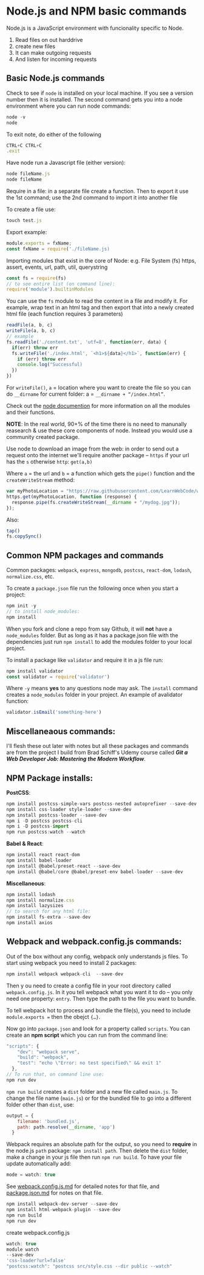# Node.js and NPM basic commands

Node.js is a JavaScript environment with funcionality specific to Node.

1. Read files on out harddrive
1. create new files
1. It can make outgoing requests
1. And listen for incoming requests

## Basic Node.js commands

Check to see if `node` is installed on your local machine. If you see a version number then it is installed. The second command gets you into a node environment where you can run node commands:

```js
node -v
node
```
To exit note, do either of the following

```js
CTRL+C CTRL+C
.exit
```
Have node run a Javascript file (either version):

```js
node fileName.js
node fileName
```
Require in a file: in a separate file create a function. Then to export it use the 1st command; use the 2nd command to import it into another file

To create a file use:

```js
touch test.js
```

Export example:
```js
module.exports = fxName;
const fxName = require('./fileName.js)
```
Importing modules that exist in the core of Node: e.g. File System (fs) https, assert, events, url, path, util, querystring

```js 
const fs = require(fs)
// to see entire list (on command line):
require('module').builtinModules
```
You can use the `fs` module to read the content in a file and modify it. For example, wrap text in an html tag and then export that into a newly created html file (each function requires 3 parameters)

```js 
readFile(a, b, c) 
writeFile(a, b, c) 
// example
fs.readFile('./content.txt', 'utf=8', function(err, data) {
  if(err) throw err
  fs.writeFile('./index.html', `<h1>${data}</h1>`, function(err) {
    if (err) throw err
    console.log("Successful)
  })
})
```
For `writeFile()`, `a` = location where you want to create the file so you can do `__dirname` for current folder: a = `__dirname + “/index.html”`.

Check out the [node documention](https://nodejs.org/dist/latest-v16.x/docs/api/ "Node docs") for more information on all the modules and their functions.

**NOTE**: In the real world, 90+% of the time there is no need to manunally reasearch & use these core components of node. Instead you would use a community created package.

Use node to download an image from the web: in order to send out a request onto the internet we'll require another package – `https` if your url has the `s` otherwise `http`: `get(a,b)` 

Where `a` = the url and `b` = a function which gets the `pipe()` function and the `createWriteStream` method:

```js
var myPhotoLocation = "https://raw.githubusercontent.com/LearnWebCode/welcome-to-git/master/images/dog.jpg";
https.get(myPhotoLocation, function (response) {
  response.pipe(fs.createWriteStream(__dirname + "/mydog.jpg"));
});
```

Also: 
```js
tap()
fs.copySync()
```

## Common NPM packages and commands

Common packages: `webpack`, `express`, `mongodb`, `postcss`, `react-dom`, `lodash`, `normalize.css`, etc.

To create a `package.json` file  run the following once when you start a project:

```js
npm init -y
// to install node_modules:
npm install
```

When you fork and clone a repo from say Github, it will **not** have a `node_modules` folder. But as long as it has a package.json file with the dependencies just run `npm install` to add the modules folder to your local project.

To install a package like `validator` and require it in a js file run:
```js
npm install validator
const validator = require('validator')
```
Where `-y` means **yes** to any questions node may ask. The `install` command creates a `node_modules` folder in your project. An example of avalidator function:

```js
validator.isEmail('something-here')
```

## Miscellaneaous commands:

I'll flesh these out later with notes but all these packages and commands are from the project I build from Brad Schiff's Udemy course called ***Git a Web Developer Job: Mastering the Modern Workflow***.

## NPM Package installs:

**PostCSS**: 
```js
npm install postcss-simple-vars postcss-nested autoprefixer --save-dev
npm install css-loader style-loader --save-dev
npm install postcss-loader --save-dev
npm i -D postcss postcss-cli
npm i -D postcss-import
npm run postcss:watch --watch
```

**Babel & React**:
```js
npm install react react-dom
npm install babel-loader
npm install @babel/preset-react --save-dev
npm install @babel/core @babel/preset-env babel-loader --save-dev
```

**Miscellaneous**:
```js
npm install lodash
npm install normalize.css
npm install lazysizes
// to search for any html file:
npm install fs-extra --save-dev
npm install axios
```

## Webpack and webpack.config.js commands:

Out of the box without any config, webpack only understands js files. To start using webpack you need to install 2 packages:

```js
npm install webpack webpack-cli  --save-dev
```
Then y ou need to create a config file in your root directory called `webpack.config.js`. In it you tell webpack what you want it to do – you only need one property: `entry`. Then type the path to the file you want to bundle. 

To tell webpack hot to process and bundle the file(s), you need to include `module.exports =` then the obejct `{…}`. 

Now go into `package.json` and look for a property called `scripts`. You can create an **npm script** which you can run from the command line:

```js
"scripts": {
    "dev": "webpack serve",
    "build": "webpack",
    "test": "echo \"Error: no test specified\" && exit 1"
  },
// To run that, on command line use:
npm run dev
```

`npm run build` creates a `dist` folder and a new file called `main.js`. To change the file name (`main.js`) or for the bundled file to go into a different folder other than `dist`, use: 

```js
output = {
    filename: 'bundled.js',
    path: path.resolve(__dirname, 'app')
  }
```

Webpack requires an absolute path for the output, so you need to **require** in the node.js `path` package: `npm install path`. Then delete the `dist` folder, make a change in your js file then run `npm run build`. To have your file update automatically add:

```js
mode = watch: true
```
See [webpack.config.js.md](https://github.com/Kernix13/node-npm-basics/blob/master/webpack.config.js.md) for detailed notes for that file, and [package.json.md](https://github.com/Kernix13/node-npm-basics/blob/master/package.json.md) for notes on that file.

```js
npm install webpack-dev-server --save-dev
npm install html-webpack-plugin --save-dev
npm run build
npm run dev
```

create webpack.config.js

```js
watch: true
module watch
--save-dev
'css-loader?url=false'
"postcss:watch": "postcss src/style.css --dir public --watch"
```